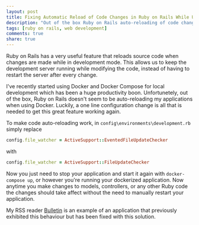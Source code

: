 ```yaml
---
layout: post
title: Fixing Automatic Reload of Code Changes in Ruby on Rails While Using Docker
description: "Out of the box Ruby on Rails auto-reloading of code changes doesn't seem to work in Docker. This is easy to fix with a one line configuration change in your application."
tags: [ruby on rails, web development]
comments: true
share: true
---
```


Ruby on Rails has a very useful feature that reloads source code when changes are made while in development mode. This allows us to keep the development server running while modifying the code, instead of having to restart the server after every change. 

I've recently started using Docker and Docker Compose for local development which has been a huge productivity boon. Unfortunetely, out of the box, Ruby on Rails doesn't seem to be auto-reloading my applications when using Docker. Luckily, a one line configuration change is all that is needed to get this great feature working again. 

To make code auto-reloading work, in `config\environments\development.rb` simply replace 

```ruby
config.file_watcher = ActiveSupport::EventedFileUpdateChecker
```

with

```ruby
config.file_watcher = ActiveSupport::FileUpdateChecker
```

Now you just need to stop your application and start it again with `docker-compose up`, or however you're running your dockerized application. Now anytime you make changes to models, controllers, or any other Ruby code the changes should take affect without the need to manually restart your application.

My RSS reader [Bulletin](https://github.com/RyanNielson/bulletin) is an example of an application that previously exhibited this behaviour but has been fixed with this solution.